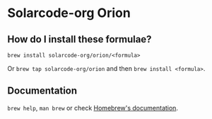 # Solarcode-org Orion

## How do I install these formulae?

`brew install solarcode-org/orion/<formula>`

Or `brew tap solarcode-org/orion` and then `brew install <formula>`.

## Documentation

`brew help`, `man brew` or check [Homebrew's documentation](https://docs.brew.sh).
